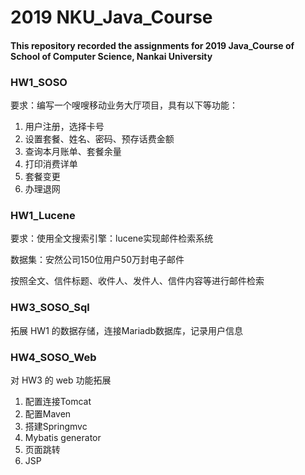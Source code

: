 # 2019 NKU_Java_Course

#### This repository recorded the assignments for 2019 Java_Course of  School of Computer Science, Nankai University



### HW1_SOSO

要求：编写一个嗖嗖移动业务大厅项目，具有以下等功能：

1. 用户注册，选择卡号
2. 设置套餐、姓名、密码、预存话费金额
3. 查询本月账单、套餐余量
4. 打印消费详单
5. 套餐变更
6. 办理退网

### HW1_Lucene

要求：使用全文搜索引擎：lucene实现邮件检索系统

数据集：安然公司150位用户50万封电子邮件

按照全文、信件标题、收件人、发件人、信件内容等进行邮件检索

### HW3_SOSO_Sql

拓展 HW1 的数据存储，连接Mariadb数据库，记录用户信息

### HW4_SOSO_Web

对 HW3 的 web 功能拓展

1. 配置连接Tomcat
2. 配置Maven
3. 搭建Springmvc
4. Mybatis generator
5. 页面跳转
6. JSP
